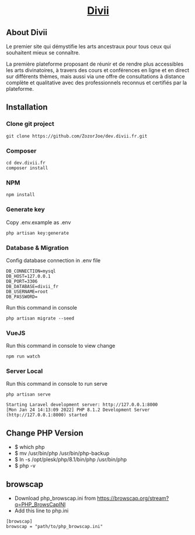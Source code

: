 <h1 align="center"><a href="https://divii.fr" target="_blank">Divii</a></h1>

## About Divii

Le premier site qui démystifie les arts ancestraux pour tous ceux qui souhaitent mieux se connaître.

La première plateforme proposant de réunir et de rendre plus accessibles les arts divinatoires, à travers des cours et conférences en ligne et en direct sur différents thèmes, mais aussi via une offre de consultations à distance complète et qualitative avec des professionnels reconnus et certifiés par la plateforme.

## Installation

### Clone git project
```
git clone https://github.com/ZozorJoe/dev.divii.fr.git
```

### Composer
```
cd dev.divii.fr
composer install
```

### NPM
```
npm install
```

### Generate key
Copy .env.example as .env

```
php artisan key:generate
```

### Database & Migration
Config database connection in .env file
```
DB_CONNECTION=mysql
DB_HOST=127.0.0.1
DB_PORT=3306
DB_DATABASE=divii_fr
DB_USERNAME=root
DB_PASSWORD=
```
Run this command in console
```
php artisan migrate --seed
```

### VueJS
Run this command in console to view change
```
npm run watch
```

### Server Local
Run this command in console to run serve
```
php artisan serve

Starting Laravel development server: http://127.0.0.1:8000
[Mon Jan 24 14:13:09 2022] PHP 8.1.2 Development Server (http://127.0.0.1:8000) started
```

## Change PHP Version
- $ which php
- $ mv /usr/bin/php /usr/bin/php-backup
- $ ln -s /opt/plesk/php/8.1/bin/php /usr/bin/php
- $ php -v

## browscap
- Download php_browscap.ini from https://browscap.org/stream?q=PHP_BrowsCapINI
- Add this line to php.ini

```
[browscap]
browscap = "path/to/php_browscap.ini"
```
